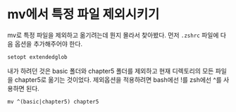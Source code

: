 # mv에서 특정 파일 제외시키기

mv로 특정 파일을 제외하고 옮기려는데 뭔지 몰라서 찾아봤다. 먼저 `.zshrc` 파일에 다음 옵션을 추가해주어야 한다.

```shell
setopt extendedglob
```

내가 하려던 것은 basic 폴더와 chapter5 폴더를 제외하고 현재 디렉토리의 모든 파일을 chapter5로 옮기는 것이었다. 제외옵션을 적용하려면 bash에선 !를 zsh에선 ^를 사용하면 된다.

```shell
mv ^(basic|chapter5) chapter5
```



